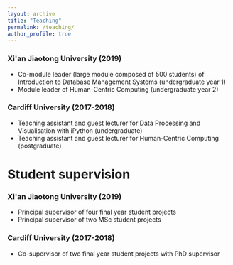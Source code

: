 ```yaml
---
layout: archive
title: "Teaching"
permalink: /teaching/
author_profile: true
---
```


### Xi'an Jiaotong University (2019) <br />
* Co-module leader (large module composed of 500 students) of Introduction to Database Management Systems (undergraduate year 1)
* Module leader of Human-Centric Computing (undergraduate year 2)

### Cardiff University (2017-2018) <br />
* Teaching assistant and guest lecturer for Data Processing and Visualisation with iPython (undergraduate)
* Teaching assistant and guest lecturer for Human-Centric Computing (postgraduate)

Student supervision
=====

### Xi'an Jiaotong University (2019) <br />
* Principal supervisor of four final year student projects
* Principal supervisor of two MSc student projects

### Cardiff University (2017-2018) <br />
* Co-supervisor of two final year student projects with PhD supervisor
